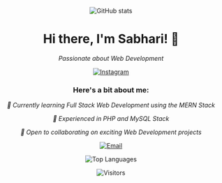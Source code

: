 <p align="center">
  <img src="https://github-readme-stats.vercel.app/api?username=sabhari-krr&show_icons=true&theme=transparent" alt="GitHub stats">
</p>

<h1 align="center">Hi there, I'm Sabhari! 👋</h1>

<p align="center">
  <em>Passionate about Web Development</em>
</p>

<p align="center">
  <a href="https://www.instagram.com/_Sabhari__"> 
    <img alt="Instagram" src="https://img.shields.io/badge/Instagram-FF08C6?style=for-the-badge&logo=instagram&logoColor=white" />
  </a>
</p>

<h3 align="center">Here's a bit about me:</h3>

<p align="center">
  <em>🌱 Currently learning Full Stack Web Development using the MERN Stack</em>
</p>
<p align="center">
  <em>🚀 Experienced in PHP and MySQL Stack</em>
</p>
<p align="center">
  <em>💼 Open to collaborating on exciting Web Development projects</em>
</p>

<p align="center">
  <a href="mailto:sabhari.ayyappan@outlook.com"> 
    <img alt="Email" src="https://img.shields.io/badge/Email-D14836?style=for-the-badge&logo=gmail&logoColor=white" />
  </a>
</p>

<p align="center">
  <img src="https://github-readme-stats.vercel.app/api/top-langs/?username=sabhari-krr&layout=compact" alt="Top Languages">
</p>

<div align="center">
  <img src="https://visitor-badge.laobi.icu/badge?page_id=sabhari-krr.sabhari-krr" alt="Visitors">
</div>
